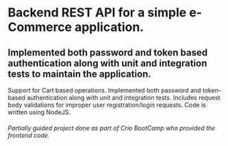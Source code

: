 # Backend REST API for a simple e-Commerce application. 
## Implemented both password and token based authentication along with unit and integration tests to maintain the application.

Support for Cart based operations. Implemented both password and token-based authentication along with unit and integration tests. Includes request body validations for improper user registration/login requests. Code is written using NodeJS.

###### Partially guided project done as part of Crio BootCamp who provided the frontend code.
